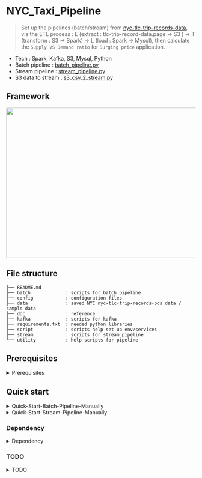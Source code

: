 # NYC_Taxi_Pipeline

> Set up the pipelines (batch/stream) from [nyc-tlc-trip-records-data](https://www1.nyc.gov/site/tlc/about/tlc-trip-record-data.page), via the ETL process :
E (extract : tlc-trip-record-data.page -> S3 ) -> T (transform : S3 -> Spark) -> L (load : Spark -> Mysql), then calculate the `Supply VS Demand ratio` for `Surging price` application. 

* Tech : Spark, Kafka, S3, Mysql, Python 
* Batch pipeline : [batch_pipeline.py](https://github.com/yennanliu/NYC_Taxi_Pipeline/blob/master/batch/batch_pipeline.py)
* Stream pipeline : [stream_pipeline.py](https://github.com/yennanliu/NYC_Taxi_Pipeline/blob/master/stream/stream_pipeline.py)
* S3 data to stream : [s3_csv_2_stream.py](https://github.com/yennanliu/NYC_Taxi_Pipeline/blob/master/stream/s3_csv_2_stream.py)

## Framework  
<img src ="https://github.com/yennanliu/NYC_Taxi_Pipeline/blob/master/doc/framework.png" width="800" height="400">


## File structure 
```
├── README.md
├── batch             : scripts for batch pipeline 
├── config            : configuration files 
├── data              : saved NYC nyc-tlc-trip-records-pds data / sample data 
├── doc               : reference 
├── kafka             : scripts for kafka 
├── requirements.txt  : needed python libraries 
├── script            : scripts help set up env/services 
├── stream            : scripts for stream pipeline 
└── utility           : help scripts for pipeline

```

## Prerequisites
<details>
<summary>Prerequisites</summary>

```
# 1. Install spark, Java 8, zoopkeeper, and kafka, Mysql
# 2. Set up AWS account and launch S3 service
# 3. Get AWS_ACCESS_KEY_ID, AWS_SECRET_ACCESS_KEY 
```
</details>

## Quick start 
<details>
<summary>Quick-Start-Batch-Pipeline-Manually</summary>

```bash 
$ git clone https://github.com/yennanliu/NYC_Taxi_Pipeline.git
$ cd NYC_Taxi_Pipeline
$ pip install -r requirements.txt 
$ export AWS_ACCESS_KEY_ID=<AWS_ACCESS_KEY_ID>
$ export AWS_SECRET_ACCESS_KEY=<AWS_SECRET_ACCESS_KEY>
# download and upload data to s3
# currently use sample texi trip data at s3 nyctaxi bucket yellow_trip folder  
$ bash script/download_2_s3.sh
# init mysql 
# run mysql server local 
$ echo "create database taxi" | mysql -u <mysql_user>  -p  # create db 
# enter mysql password for <mysql_user>
$ mysql -u <mysql_user> -p  taxi < batch/create_table.sql  # create tables 
$ export SPARK_HOME=/Users/$USER/spark && export PATH=$SPARK_HOME/bin:$PATH
$ spark-submit batch/batch_pipeline.py 
# check the results (mysql)
# mysql> SELECT pickup.*,
#     ->        dropoff.*
#     -> FROM
#     ->   (SELECT DATE_FORMAT(MIN(Trip_Pickup_DateTime), '%d/%m/%Y %H:%i:00') AS pickup_tmstamp,
#     ->           geo_hash_id as pickup_geo_hash_id,
#     ->           COUNT(id) AS count_in_time_interval
#     ->    FROM pickup_geo_hash
#     ->    GROUP BY ROUND(UNIX_TIMESTAMP(Trip_Pickup_DateTime) / 300),
#     ->             geo_hash_id) AS pickup
#     -> INNER JOIN
#     ->   (SELECT DATE_FORMAT(MIN(Trip_Dropoff_DateTime), '%d/%m/%Y %H:%i:00') AS dropoff_tmstamp,
#     ->           geo_hash_id as dropoff_geo_hash_id,
#     ->           COUNT(id) AS count_in_time_interval
#     ->    FROM dropoff_geo_hash
#     ->    GROUP BY ROUND(UNIX_TIMESTAMP(Trip_Dropoff_DateTime) / 300),
#     ->             geo_hash_id) AS dropoff ON pickup.pickup_tmstamp = dropoff.dropoff_tmstamp
#     -> AND pickup.pickup_geo_hash_id = dropoff.dropoff_geo_hash_id;
# +---------------------+--------------------+------------------------+---------------------+---------------------+------------------------+
# | pickup_tmstamp      | pickup_geo_hash_id | count_in_time_interval | dropoff_tmstamp     | dropoff_geo_hash_id | count_in_time_interval |
# +---------------------+--------------------+------------------------+---------------------+---------------------+------------------------+
# | 14/01/2009 07:29:00 | dr72h8e            |                      1 | 14/01/2009 07:29:00 | dr72h8e             |                      1 |
# | 14/01/2009 07:33:00 | dr5rsnk            |                      1 | 14/01/2009 07:33:00 | dr5rsnk             |                      1 |
# | 24/01/2009 11:16:00 | dr5ru53            |                      1 | 24/01/2009 11:16:00 | dr5ru53             |                      1 |
# +---------------------+--------------------+------------------------+---------------------+---------------------+------------------------+
# 3 rows in set (0.01 sec)

# mysql> 

```
</details>

<details>
<summary>Quick-Start-Stream-Pipeline-Manually</summary>

```bash 
$ git clone https://github.com/yennanliu/NYC_Taxi_Pipeline.git
$ cd NYC_Taxi_Pipeline
$ pip install -r requirements.txt 
$ export AWS_ACCESS_KEY_ID=<AWS_ACCESS_KEY_ID>
$ export AWS_SECRET_ACCESS_KEY=<AWS_SECRET_ACCESS_KEY>
# download and upload data to s3
# currently use sample texi trip data at s3 nyctaxi bucket yellow_trip folder  
$ bash script/download_2_s3.sh
# start kafka, zookeeper 
$ bash kafka/start_kafka.sh

# open one termainl 
# stream data from s3 
$ python stream/s3_csv_2_stream.py
# >>>>>>>> output 
# "b',vendor_name,Trip_Pickup_DateTime,Trip_Dropoff_DateTime,Passenger_Count,Trip_Distance,Start_Lon,Start_Lat,Rate_Code,store_and_forward,End_Lon,End_Lat,Payment_Type,Fare_Amt,surcharge,mta_tax,Tip_Amt,Tolls_Amt,Total_Amt"
# "0,VTS,2009-01-04 02:52:00,2009-01-04 03:02:00,1.0,2.63,-73.991957,40.721567,,,-73.993803,40.695922,CASH,8.9,0.5,,0.0,0.0,9.4"
# "1,VTS,2009-01-04 03:31:00,2009-01-04 03:38:00,3.0,4.55,-73.982102,40.73629,,,-73.95585,40.76803,Credit,12.1,0.5,,2.0,0.0,14.6"
#....

# open the other terminal 
# run the stream pipeline 
$ spark-submit --jars /Users/$USER/spark/jars/spark-streaming-kafka-0-8-assembly_2.11-2.4.3.jar stream/stream_pipeline.py localhost:9092 new_topic
# >>>>>>>> output 
# ========= 2019-08-26 10:37:16 =========
# >>>>>>>> RESULT OF wordCountsDataFrame
# +-----------+--------------------+---------------------+---------------+-------------+------------------+---------+---------+-----------------+------------------+---------+------------+--------+---------+-------+-------+---------+---------+
# |vendor_name|Trip_Pickup_DateTime|Trip_Dropoff_DateTime|Passenger_Count|Trip_Distance|         Start_Lon|Start_Lat|Rate_Code|store_and_forward|           End_Lon|  End_Lat|Payment_Type|Fare_Amt|surcharge|mta_tax|Tip_Amt|Tolls_Amt|Total_Amt|
# +-----------+--------------------+---------------------+---------------+-------------+------------------+---------+---------+-----------------+------------------+---------+------------+--------+---------+-------+-------+---------+---------+
# |        CMT| 2009-01-06 07:26:38|  2009-01-06 07:33:34|            1.0|          0.8|        -73.991011|40.755011|         |                 |        -73.991011|40.755011|        Cash|     5.7|      0.0|       |    0.0|      0.0|      5.7|
# |        CMT| 2009-01-05 19:48:40|  2009-01-05 19:52:46|            1.0|          0.8|        -73.963949|40.770452|         |                 |        -73.959548|40.780016|        Cash|     5.5|      0.0|       |    0.0|      0.0|      5.5|
# |        CMT| 2009-01-05 20:37:46|  2009-01-05 20:57:20|            1.0|          5.6|        -73.979883|40.748998|         |                 |        -73.974006|40.677958|        Cash|    17.0|      0.0|       |    0.0|      0.0|     17.0|
# |        CMT| 2009-01-05 20:49:46|  2009-01-05 21:00:34|            2.0|          2.0|        -73.993437|40.751452|         |                 |
# taxidf : [Row(vendor_name='CMT', Trip_Pickup_DateTime=datetime.datetime(2009, 1, 6, 7, 26, 38), Trip_Dropoff_DateTime=datetime.datetime(2009, 1, 6, 7, 33, 34), Passenger_Count=1, Trip_Distance=0.800000011920929, Start_Lon=-73.99101257324219, Start_Lat=40.75501251220703, Rate_Code=''
# pickup_geohash : [Row(Trip_Pickup_DateTime=datetime.datetime(2009, 1, 6, 7, 26, 38), Start_Lat=40.75501251220703, Start_Lon=-73.99101257324219, geo_hash_id='dr5ru71'), Row(Trip_Pickup_DateTime=datetime.datetime(2009, 1, 5, 19, 48, 40), Start_Lat=40.770450592041016, Start_Lon=-73.96395111083984, geo_hash_id=
# dropoff_geohash : [Row(Trip_Dropoff_DateTime=datetime.datetime(2009, 1, 6, 7, 33, 34), End_Lat=40.75501251220703, End_Lon=-73.99101257324219, geo_hash_id='dr5ru71'), Row(Trip_Dropoff_DateTime=datetime.datetime(2009, 1, 5, 19, 52, 46), End_Lat=40.7800178527832, End_Lon=-73.95954895019531, geo_hash_id='

```
</details>

### Dependency 
<details>
<summary>Dependency</summary>

1. Spark 2.4.3 
2. Java 8
3. Apache Hadoop 2.7
4. Jars 
	- [aws-java-sdk-1.7.4](https://mvnrepository.com/artifact/com.amazonaws/aws-java-sdk/1.7.4)
	- [hadoop-aws-2.7.6](https://mvnrepository.com/artifact/org.apache.hadoop/hadoop-aws/2.7.6)
	- [spark-streaming-kafka-0-8-assembly_2.11-2.4.3.jar](https://mvnrepository.com/artifact/org.apache.spark/spark-streaming-kafka-0-8-assembly_2.11/2.4.3)
	-[mysql-connector-java-8.0.15.jar](https://mvnrepository.com/artifact/mysql/mysql-connector-java/8.0.15)

</details>

### TODO 
<details>
<summary>TODO</summary>

```
# 1. Tune the main pipeline for large scale data (to process whole nyc-tlc-trip data)
# 2. Add front-end UI (flask to visualize supply & demand and surging price)
# 3. Add test 
# 4. Dockerize the project 
# 5. Tune the spark batch/stream code 
# 6. Tune the kafka, zoopkeeper cluster setting 
# 7. Travis CI/CD 
# 8. Use Airflow to schedule batch pipeline 
```
</details>
